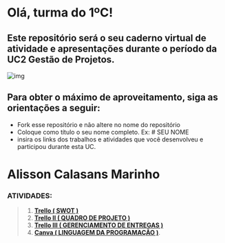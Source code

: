 # Olá, turma do 1ºC! 
## Este repositório será o seu caderno virtual de atividade e apresentações durante o período da UC2 Gestão de Projetos. 

![img](https://blog.acelerato.com/wp-content/uploads/2020/08/5-beneficios-da-gesta%CC%83o-de-projetos-para-a-sua-empresa-1200x640.png)

## Para obter o máximo de aproveitamento, siga as orientações a seguir:

- Fork esse repositório e não altere no nome do repositório
- Coloque como título o seu nome completo. Ex: # SEU NOME
- insira os links dos trabalhos e atividades que você desenvolveu e participou durante esta UC.

# Alisson Calasans Marinho

### ATIVIDADES:

>1. [**Trello ( SWOT )**](https://trello.com/invite/b/8zA4Q3nY/ATTI91abb85e70cc2fa1b429ce5873fa2d73507F8561/swot-empresa-de-tecnologia-meta)
>2. [**Trello II ( QUADRO DE PROJETO )**](https://trello.com/invite/b/engGzNrG/ATTIc74c4d0d5a9bfd2c5581e3a4a7167a42D9F604CE/wireless-ia)
>3. [**Trello III ( GERENCIAMENTO DE ENTREGAS )**](https://trello.com/invite/b/I1S2d8iI/ATTI9c3d5ee4ec2ddf3223b9f06e88132a7dCC81F3E4/gerenciamento-de-entregas-disciplinares-1)
>4. [**Canva ( LINGUAGEM DA PROGRAMAÇÃO )**](https://www.canva.com/design/DAGEjciwvGs/vSqc2OGltcH_2QQ1LCnF5w/edit?utm_content=DAGEjciwvGs&utm_campaign=designshare&utm_medium=link2&utm_source=sharebutton).

